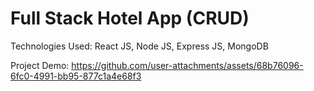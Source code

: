 <h1>Full Stack Hotel App (CRUD)</h1>
<p>Technologies Used: React JS, Node JS, Express JS, MongoDB</p>

Project Demo:
https://github.com/user-attachments/assets/68b76096-6fc0-4991-bb95-877c1a4e68f3


